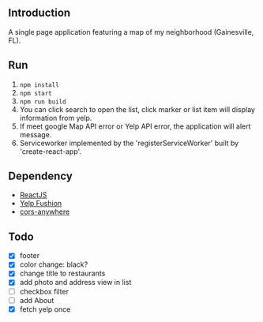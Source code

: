 ## Introduction

A single page application featuring a map of my neighborhood (Gainesville, FL).

## Run

1. `npm install`
2. `npm start`
3. `npm run build`
4. You can click search to open the list, click marker or list item will display information from yelp.
5. If meet google Map API error or Yelp API error, the application will alert message.
6. Serviceworker implemented by the 'registerServiceWorker' built by 'create-react-app'.

## Dependency
- [ReactJS](https://reactjs.org/)
- [Yelp Fushion](https://www.yelp.com/fusion)
- [cors-anywhere](https://github.com/Rob--W/cors-anywhere)


## Todo
- [x] footer
- [x] color change: black?
- [x] change title to restaurants
- [x] add photo and address view in list
- [ ] checkbox filter
- [ ] add About
- [x] fetch yelp once